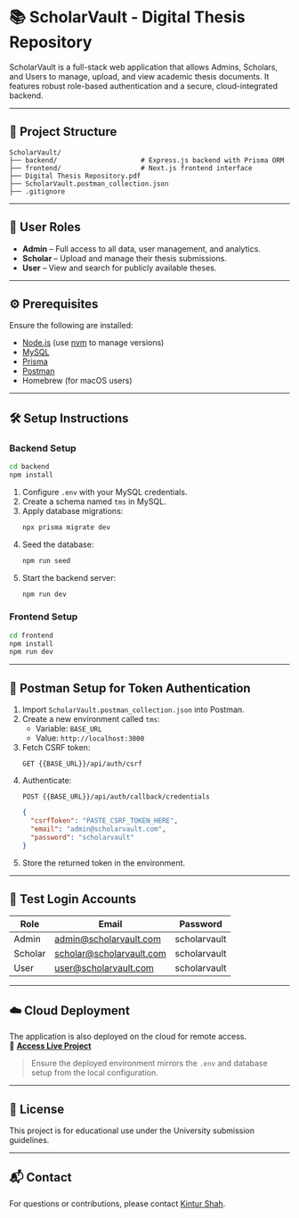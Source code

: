 
# 📚 ScholarVault - Digital Thesis Repository

ScholarVault is a full-stack web application that allows Admins, Scholars, and Users to manage, upload, and view academic thesis documents. It features robust role-based authentication and a secure, cloud-integrated backend.

---

## 🚀 Project Structure

```
ScholarVault/
├── backend/                     # Express.js backend with Prisma ORM
├── frontend/                    # Next.js frontend interface
├── Digital Thesis Repository.pdf
├── ScholarVault.postman_collection.json
├── .gitignore
```

---

## 🔐 User Roles

- **Admin** – Full access to all data, user management, and analytics.
- **Scholar** – Upload and manage their thesis submissions.
- **User** – View and search for publicly available theses.

---

## ⚙️ Prerequisites

Ensure the following are installed:

- [Node.js](https://nodejs.org/en/) (use [nvm](https://github.com/nvm-sh/nvm) to manage versions)
- [MySQL](https://www.mysql.com/)
- [Prisma](https://www.prisma.io/)
- [Postman](https://www.postman.com/)
- Homebrew (for macOS users)

---

## 🛠️ Setup Instructions

### Backend Setup

```bash
cd backend
npm install
```

1. Configure `.env` with your MySQL credentials.
2. Create a schema named `tms` in MySQL.
3. Apply database migrations:
   ```bash
   npx prisma migrate dev
   ```
4. Seed the database:
   ```bash
   npm run seed
   ```
5. Start the backend server:
   ```bash
   npm run dev
   ```

### Frontend Setup

```bash
cd frontend
npm install
npm run dev
```

---

## 🔑 Postman Setup for Token Authentication

1. Import `ScholarVault.postman_collection.json` into Postman.
2. Create a new environment called `tms`:
   - Variable: `BASE_URL`
   - Value: `http://localhost:3000`
3. Fetch CSRF token:
   ```http
   GET {{BASE_URL}}/api/auth/csrf
   ```
4. Authenticate:
   ```http
   POST {{BASE_URL}}/api/auth/callback/credentials
   ```
   ```json
   {
     "csrfToken": "PASTE_CSRF_TOKEN_HERE",
     "email": "admin@scholarvault.com",
     "password": "scholarvault"
   }
   ```
5. Store the returned token in the environment.

---

## 🔐 Test Login Accounts

| Role   | Email                        | Password       |
|--------|------------------------------|----------------|
| Admin  | admin@scholarvault.com       | scholarvault   |
| Scholar| scholar@scholarvault.com     | scholarvault   |
| User   | user@scholarvault.com        | scholarvault   |

---

## ☁️ Cloud Deployment

The application is also deployed on the cloud for remote access.  
📎 **[Access Live Project](https://sxb3349.uta.cloud/)**

> Ensure the deployed environment mirrors the `.env` and database setup from the local configuration.

---

## 📄 License

This project is for educational use under the University submission guidelines.

---

## 📬 Contact
For questions or contributions, please contact [Kintur Shah](mailto:shahkintur@gmail.com).
